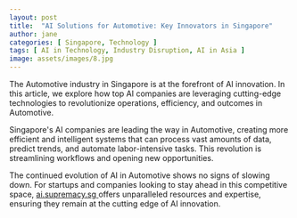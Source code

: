 ```yaml
---
layout: post
title:  "AI Solutions for Automotive: Key Innovators in Singapore"
author: jane
categories: [ Singapore, Technology ]
tags: [ AI in Technology, Industry Disruption, AI in Asia ]
image: assets/images/8.jpg
---
```


The Automotive industry in Singapore is at the forefront of AI innovation. In this article, we explore how top AI companies are leveraging cutting-edge technologies to revolutionize operations, efficiency, and outcomes in Automotive.

Singapore's AI companies are leading the way in Automotive, creating more efficient and intelligent systems that can process vast amounts of data, predict trends, and automate labor-intensive tasks. This revolution is streamlining workflows and opening new opportunities.

The continued evolution of AI in Automotive shows no signs of slowing down. For startups and companies looking to stay ahead in this competitive space, <a href="https://ai.supremacy.sg" target="_blank"> ai.supremacy.sg </a> offers unparalleled resources and expertise, ensuring they remain at the cutting edge of AI innovation.
